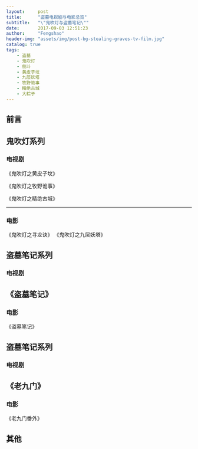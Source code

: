 ```yaml
---
layout:     post
title:      "盗墓电视剧与电影总览"
subtitle:   "\"鬼吹灯与盗墓笔记\""
date:       2017-09-03 12:51:23
author:     "Fengshao"
header-img: "assets/img/post-bg-stealing-graves-tv-film.jpg"
catalog: true
tags:
    - 盗墓
    - 鬼吹灯
    - 倒斗
    - 黄皮子坟
    - 九层妖塔
    - 牧野诡事
    - 精绝古城
    - 大粽子  
---
```



## 前言





## 鬼吹灯系列

### 电视剧
《鬼吹灯之黄皮子坟》 

《鬼吹灯之牧野诡事》

《鬼吹灯之精绝古城》

---
### 电影
《鬼吹灯之寻龙诀》 《鬼吹灯之九层妖塔》 



## 盗墓笔记系列

### 电视剧
《盗墓笔记》
---

### 电影
《盗墓笔记》


## 盗墓笔记系列

### 电视剧
《老九门》
---

### 电影
《老九门番外》


## 其他


 



